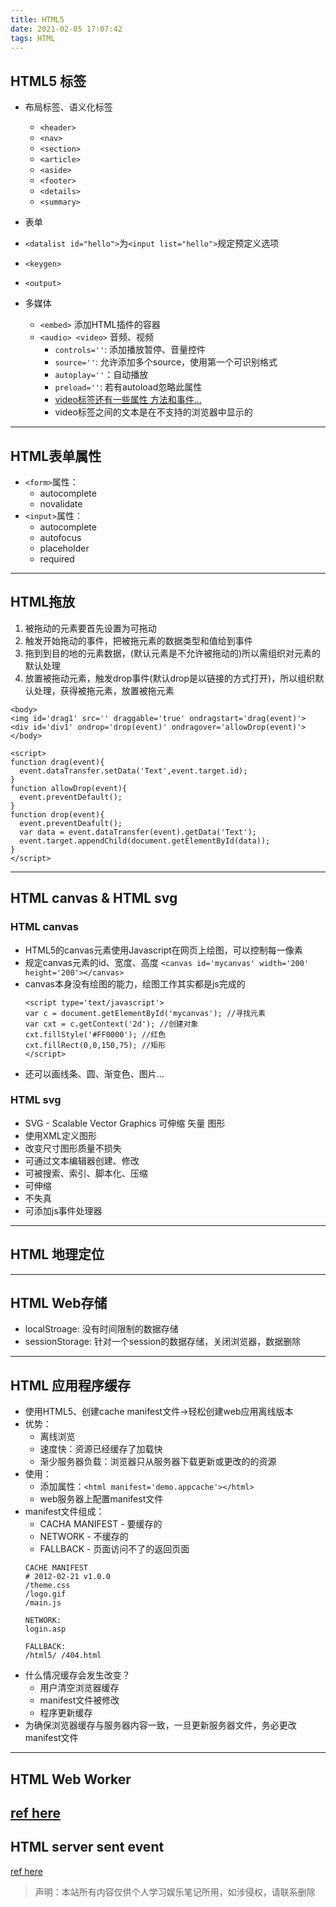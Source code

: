 ```yaml
---
title: HTML5
date: 2021-02-05 17:07:42
tags: HTML
---
```


## HTML5 标签

- 布局标签、语义化标签
  - `<header>`
  - `<nav>`
  - `<section>`
  - `<article>`
  - `<aside>`
  - `<footer>`
  - `<details>`
  - `<summary>`
- 表单
 - `<datalist id="hello">`为`<input list="hello">`规定预定义选项
 - `<keygen>`
 - `<output>`

- 多媒体
  - `<embed>` 添加HTML插件的容器
  - `<audio> <video>` 音频、视频
    - `controls=''`: 添加播放暂停、音量控件
    - `source=''`: 允许添加多个source，使用第一个可识别格式
    - `autoplay=''`：自动播放
    - `preload=''`: 若有autoload忽略此属性
    - [video标签还有一些属性 方法和事件...](https://www.w3school.com.cn/html5/html_5_video_dom.asp)
    - video标签之间的文本是在不支持的浏览器中显示的
 ---
 ## HTML表单属性
- `<form>`属性：
  - autocomplete
  - novalidate
- `<input>`属性：
  - autocomplete
  - autofocus
  - placeholder
  - required
 ---
## HTML拖放
1. 被拖动的元素要首先设置为可拖动
2. 触发开始拖动的事件，把被拖元素的数据类型和值给到事件
3. 拖到到目的地的元素数据，(默认元素是不允许被拖动的)所以需组织对元素的默认处理
4. 放置被拖动元素，触发drop事件(默认drop是以链接的方式打开)，所以组织默认处理，获得被拖元素，放置被拖元素
```
<body>
<img id='drag1' src='' draggable='true' ondragstart='drag(event)'>
<div id='div1' ondrop='drop(event)' ondragover='allowDrop(event)'>
</body>

<script>
function drag(event){
  event.dataTransfer.setData('Text',event.target.id);
}
function allowDrop(event){
  event.preventDefault();
}
function drop(event){
  event.preventDeafult();
  var data = event.dataTransfer(event).getData('Text');
  event.target.appendChild(document.getElementById(data));
}
</script>
```
---
## HTML canvas & HTML svg
### HTML canvas
- HTML5的canvas元素使用Javascript在网页上绘图，可以控制每一像素
- 规定canvas元素的id、宽度、高度
  `<canvas id='mycanvas' width='200' height='200'></canvas>`
- canvas本身没有绘图的能力，绘图工作其实都是js完成的
  ```
  <script type='text/javascript'>
  var c = document.getElementById('mycanvas'); //寻找元素
  var cxt = c.getContext('2d'); //创建对象
  cxt.fillStyle('#FF0000'); //红色
  cxt.fillRect(0,0,150,75); //矩形
  </script>
  ```
- 还可以画线条、圆、渐变色、图片...
### HTML svg
- SVG - Scalable Vector Graphics 可伸缩 矢量 图形
- 使用XML定义图形
- 改变尺寸图形质量不损失
- 可通过文本编辑器创建、修改
- 可被搜索、索引、脚本化、压缩
- 可伸缩
- 不失真
- 可添加js事件处理器
---
## HTML 地理定位
---
## HTML Web存储
- localStroage: 没有时间限制的数据存储
- sessionStorage: 针对一个session的数据存储，关闭浏览器，数据删除
---
## HTML 应用程序缓存
- 使用HTML5、创建cache manifest文件->轻松创建web应用离线版本
- 优势：
  - 离线浏览
  - 速度快：资源已经缓存了加载快
  - 渐少服务器负载：浏览器只从服务器下载更新或更改的的资源
- 使用：
  - 添加属性：`<html manifest='demo.appcache'></html>`
  - web服务器上配置manifest文件
- manifest文件组成：
  - CACHA MANIFEST - 要缓存的
  - NETWORK - 不缓存的
  - FALLBACK - 页面访问不了的返回页面
  ```
  CACHE MANIFEST
  # 2012-02-21 v1.0.0
  /theme.css
  /logo.gif
  /main.js

  NETWORK:
  login.asp

  FALLBACK:
  /html5/ /404.html
  ```
- 什么情况缓存会发生改变？
  - 用户清空浏览器缓存
  - manifest文件被修改
  - 程序更新缓存
- 为确保浏览器缓存与服务器内容一致，一旦更新服务器文件，务必更改manifest文件 
---
## HTML Web Worker
[ref here](http://www.ruanyifeng.com/blog/2018/07/web-worker.html)
---
## HTML server sent event
[ref here](http://www.ruanyifeng.com/blog/2017/05/server-sent_events.html)
> 声明：本站所有内容仅供个人学习娱乐笔记所用，如涉侵权，请联系删除
